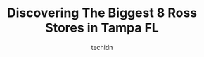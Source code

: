 ---
layout: ampstory
image: https://i0.wp.com/www.depkes.org/wp-content/uploads/2023/06/ross-0-in-tampa-fl-1685965449.jpeg?resize=640,853
author: techidn
featured: false
description: Discover the impressive array of Ross options in Tampa FL, where you can find 8 of the largest Ross establishments in the area. From renowned classics to hidden gems, Tampa FL offers a diver
title: Discovering The Biggest 8 Ross Stores in Tampa FL
cover:
   title: Discovering The Biggest 8 Ross Stores in Tampa FL
   subtitle: Rickpate
   background: https://www.depkes.org/wp-content/uploads/2023/06/ross-0-in-tampa-fl-1685965449.jpeg

pages: 
 - layout: thirds
   top: <h1>#1 Ross Dress for Less</h1>
   bottom: "<p>Good storeYou can buy jewelry makeup clothing footwear decor gift home decor kitchen utensils furniture essential oil candles and many more other things in great price</p>"
   background: https://www.depkes.org/wp-content/uploads/2023/06/ross-1-in-tampa-fl-1685965450.jpeg
   backgroundblur: true
 - layout: thirds
   top: <h1>#2 Ross Dress for Less</h1>
   bottom: "<p>12775 Citrus Plaza Dr, Tampa, FL 33625, United States</p>"
   background: https://www.depkes.org/wp-content/uploads/2023/06/ross-2-in-tampa-fl-1685965450.jpeg
   cta:
      link: https://www.depkes.org/blog/discovering-the-biggest-8-ross-stores-in-tampa-fl/
      text: Discovering The Biggest 8 Ross Stores in Tampa FL
 - layout: thirds
   top: <h1>#3 Ross Dress for Less</h1>
   bottom: "<p>13554 University Plaza St, Tampa, FL 33613, United States</p>"
   background: https://www.depkes.org/wp-content/uploads/2023/06/ross-3-in-tampa-fl-1685965450.jpeg
   cta:
      link: https://www.depkes.org/blog/discovering-the-biggest-8-ross-stores-in-tampa-fl/
      text: Discovering The Biggest 8 Ross Stores in Tampa FL
 - layout: thirds
   top: <h1>#4 Ross Dress for Less</h1>
   bottom: "<p>6210 Commerce Palms Dr, Tampa, FL 33647, United States</p>"
   background: https://images.unsplash.com/photo-1488554378835-f7acf46e6c98?ixlib=rb-4.0.3&ixid=MnwxMjA3fDB8MHxwaG90by1wYWdlfHx8fGVufDB8fHx8&auto=format&fit=crop&w=640&h=853&q=80
   cta:
      link: https://www.depkes.org/blog/discovering-the-biggest-8-ross-stores-in-tampa-fl/
      text: Discovering The Biggest 8 Ross Stores in Tampa FL
 - layout: thirds
   top: <h1>#5 Ross Dress for Less</h1>
   bottom: "<p>14940 N Dale Mabry Hwy, Tampa, FL 33618, United States</p>"
   background: https://images.unsplash.com/photo-1602536052359-ef94c21c5948?ixlib=rb-4.0.3&ixid=MnwxMjA3fDB8MHxwaG90by1wYWdlfHx8fGVufDB8fHx8&auto=format&fit=crop&w=640&h=853&q=80
   cta:
      link: https://www.depkes.org/blog/discovering-the-biggest-8-ross-stores-in-tampa-fl/
      text: Discovering The Biggest 8 Ross Stores in Tampa FL
 - layout: thirds
   top: <h1>#6 Ross Dress for Less</h1>
   bottom: "<p>14941 N Florida Ave, Tampa, FL 33613, United States</p>"
   background: https://images.unsplash.com/photo-1620421680010-0766ff230392?ixlib=rb-4.0.3&ixid=MnwxMjA3fDB8MHxwaG90by1wYWdlfHx8fGVufDB8fHx8&auto=format&fit=crop&w=640&h=853&q=80
   cta:
      link: https://www.depkes.org/blog/discovering-the-biggest-8-ross-stores-in-tampa-fl/
      text: Discovering The Biggest 8 Ross Stores in Tampa FL
 - layout: thirds
   top: <h1>#7 Ross Dress for Less</h1>
   bottom: "<p>3916 W Hillsborough Ave, Tampa, FL 33614, United States</p>"
   background: https://images.unsplash.com/photo-1591393223703-56fe1347ac62?ixlib=rb-4.0.3&ixid=MnwxMjA3fDB8MHxwaG90by1wYWdlfHx8fGVufDB8fHx8&auto=format&fit=crop&w=640&h=853&q=80
   cta:
      link: https://www.depkes.org/blog/discovering-the-biggest-8-ross-stores-in-tampa-fl/
      text: Discovering The Biggest 8 Ross Stores in Tampa FL
 - layout: thirds
   middle: Continue reading...
   background: https://images.unsplash.com/photo-1546497974-b213c9efb599?ixlib=rb-4.0.3&ixid=MnwxMjA3fDB8MHxwaG90by1wYWdlfHx8fGVufDB8fHx8&auto=format&fit=crop&w=640&h=853&q=80
   cta:
      link: https://www.depkes.org/blog/discovering-the-biggest-8-ross-stores-in-tampa-fl/
      text: Discovering The Biggest 8 Ross Stores in Tampa FL
      
---